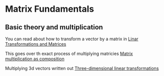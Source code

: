 # Matrix Fundamentals

## Basic theory and multiplication 
You can read about how to transform a vector by a matrix in [Linar Transformations and Matrices](../Essence_of_linear_algebra/003)

This goes over th exact process of multiplying matricies [Matrix multiplication as composition](../Essence_of_linear_algebra/004_Matrix_multiplication_as_composition.md)

Multiplying 3d vectors written out [Three-dimensional linear transformations](../Essence_of_linear_algebra/005_Three-dimensional_linear_transformations.md)

